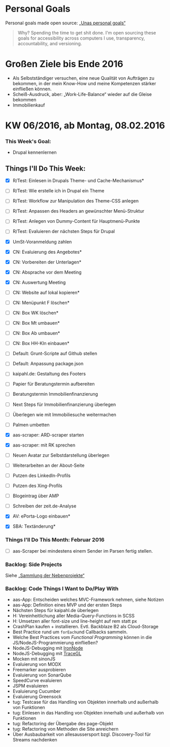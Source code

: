 Personal Goals
==============

Personal goals made open source: [„Unas personal goals“](http://una.im/personal-goals-guide/#=%81)
> Why? Spending the time to get shit done. I'm open sourcing these goals for accessibility across computers I use, transparency, accountability, and versioning.

# Großen Ziele bis Ende 2016
* Als Selbstständiger versuchen, eine neue Qualität von Aufträgen zu bekommen, in der mein Know-How und meine Kompetenzen stärker einfließen können.
* Scheiß-Ausdruck, aber: „Work-Life-Balance“ wieder auf die Gleise bekommen
* Immobilienkauf


# KW 06/2016, ab Montag, 08.02.2016


### This Week's Goal: 
* Drupal kennenlernen


## Things I'll Do This Week:
- [x] R/Test: Einlesen in Drupals Theme- und Cache-Mechanismus*
- [ ] R/Test: Wie erstelle ich in Drupal ein Theme
- [ ] R/Test: Workflow zur Manipulation des Theme-CSS anlegen
- [ ] R/Test: Anpassen des Headers an gewünschter Menü-Struktur
- [ ] R/Test: Anlegen von Dummy-Content für Hauptmenü-Punkte
- [ ] R/Test: Evaluieren der nächsten Steps für Drupal
- [x] UmSt-Voranmeldung zahlen
- [x] CN: Evaluierung des Angebotes*
- [x] CN: Vorbereiten der Unterlagen*
- [x] CN: Absprache vor dem Meeting
- [x] CN: Auswertung Meeting
- [ ] CN: Website auf lokal kopieren*
- [ ] CN: Menüpunkt F löschen*
- [ ] CN: Box WK löschen*
- [ ] CN: Box Mt umbauen*
- [ ] CN: Box Ab umbauen*
- [ ] CN: Box HH-Kln einbauen*
- [ ] Default: Grunt-Scripte auf Github stellen
- [ ] Default: Anpassung package.json
- [ ] kaipahl.de: Gestaltung des Footers
- [ ] Papier für Beratungstermin aufbereiten
- [ ] Beratungstermin Immobilienfinanzierung
- [ ] Next Steps für Immobilienfinanzierung überlegen
- [ ] Überlegen wie mit Immobiliesuche weitermachen
- [ ] Palmen umbetten
- [x] aas-scraper: ARD-scraper starten
- [x] aas-scraper: mit RK sprechen
- [ ] Neuen Avatar zur Selbstdarstellung überlegen
- [ ] Weiterarbeiten an der About-Seite
- [ ] Putzen des LinkedIn-Profils
- [ ] Putzen des Xing-Profils
- [ ] Blogeintrag über AMP
- [ ] Schreiben der zeit.de-Analyse
- [x] AV: ePorta-Logo einbauen*
- [x] SBA: Textänderung*


### Things I'll Do This Month: Februar 2016
- [ ] aas-Scraper bei mindestens einem Sender im Parsen fertig stellen.

### Backlog: Side Projects
Siehe [„Sammlung der Nebenprojekte“](~/Sites/dogfood-personal-goal/recources/pet-projects.md)


### Backlog: Code Things I Want to Do/Play With
* aas-App: Entscheiden welches MVC-Framework nehmen, siehe Notizen
* aas-App: Definition eines MVP und der ersten Steps
* Nächsten Steps für kaipahl.de überlegen
* H: Vereinheitlichung aller Media-Query-Functions in SCSS
* H: Umsetzen aller font-size und line-height auf rem statt px
* CrashPlan kaufen + installieren. Evtl. Backblaze B2 als Cloud-Storage
* Best Practice rund um `forEach`und Callbacks sammeln.
* Welche Best Practices vom _Functional Programming_ können in die JS/NodeJS-Programmierung einfließen?
* NodeJS-Debugging mit [IronNode](http://s-a.github.io/iron-node/)
* NodeJS-Debugging mit [TraceGL](https://github.com/traceglMPL/tracegl)
* Mocken mit sinonJS
* Evaluierung von MODX
* Freemarker ausprobieren
* Evaluierung von SonarQube
* SpeedCurve evaluieren
* JSPM evaluieren
* Evaluierung Cucumber
* Evaluierung Greensock
* tug: Testcase für das Handling von Objekten innerhalb und außerhalb von Funktionen
* tug: Einlesen in das Handling von Objekten innerhalb und außerhalb von Funktionen
* tug: Refactoring der Übergabe des page-Objekt
* tug: Refactoring von Methoden die Site anreichern
* Über Ausbaubarkeit von allesaussersport bzgl. Discovery-Tool für Streams nachdenken


